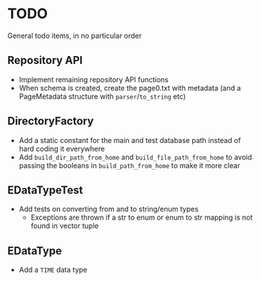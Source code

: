 # TODO
General todo items, in no particular order

## Repository API
* Implement remaining repository API functions
* When schema is created, create the page0.txt with metadata (and a PageMetadata structure with `parser`/`to_string` etc)

## DirectoryFactory
* Add a static constant for the main and test database path instead of hard coding it everywhere
* Add `build_dir_path_from_home` and `build_file_path_from_home` to avoid passing the booleans in `build_path_from_home` to make it more clear

## EDataTypeTest
* Add tests on converting from and to string/enum types
	* Exceptions are thrown if a str to enum or enum to str mapping is not found in vector tuple

## EDataType
* Add a `TIME` data type
